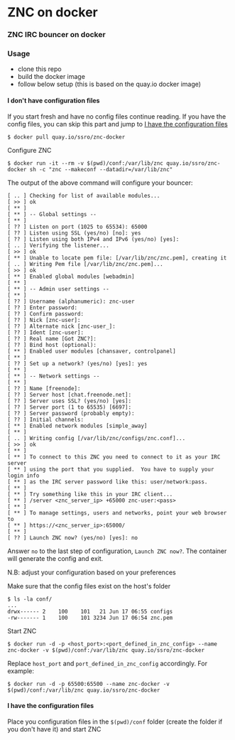 # ZNC on docker

### ZNC IRC bouncer on docker

### Usage
 - clone this repo
 - build the docker image
 - follow below setup (this is based on the quay.io docker image)

#### I don't have configuration files

If you start fresh and have no config files continue reading. If you have the config files, you can skip this part and jump to [I have the configuration files](#i-have-the-configuration-files)

```
$ docker pull quay.io/ssro/znc-docker
```

Configure ZNC

```
$ docker run -it --rm -v $(pwd)/conf:/var/lib/znc quay.io/ssro/znc-docker sh -c "znc --makeconf --datadir=/var/lib/znc"
```

The output of the above command will configure your bouncer:

```
[ .. ] Checking for list of available modules...
[ >> ] ok
[ ** ]
[ ** ] -- Global settings --
[ ** ]
[ ?? ] Listen on port (1025 to 65534): 65000
[ ?? ] Listen using SSL (yes/no) [no]: yes
[ ?? ] Listen using both IPv4 and IPv6 (yes/no) [yes]:
[ .. ] Verifying the listener...
[ >> ] ok
[ ** ] Unable to locate pem file: [/var/lib/znc/znc.pem], creating it
[ .. ] Writing Pem file [/var/lib/znc/znc.pem]...
[ >> ] ok
[ ** ] Enabled global modules [webadmin]
[ ** ]
[ ** ] -- Admin user settings --
[ ** ]
[ ?? ] Username (alphanumeric): znc-user
[ ?? ] Enter password:
[ ?? ] Confirm password:
[ ?? ] Nick [znc-user]:
[ ?? ] Alternate nick [znc-user_]:
[ ?? ] Ident [znc-user]:
[ ?? ] Real name [Got ZNC?]:
[ ?? ] Bind host (optional):
[ ** ] Enabled user modules [chansaver, controlpanel]
[ ** ]
[ ?? ] Set up a network? (yes/no) [yes]: yes
[ ** ]
[ ** ] -- Network settings --
[ ** ]
[ ?? ] Name [freenode]:
[ ?? ] Server host [chat.freenode.net]:
[ ?? ] Server uses SSL? (yes/no) [yes]:
[ ?? ] Server port (1 to 65535) [6697]:
[ ?? ] Server password (probably empty):
[ ?? ] Initial channels:
[ ** ] Enabled network modules [simple_away]
[ ** ]
[ .. ] Writing config [/var/lib/znc/configs/znc.conf]...
[ >> ] ok
[ ** ]
[ ** ] To connect to this ZNC you need to connect to it as your IRC server
[ ** ] using the port that you supplied.  You have to supply your login info
[ ** ] as the IRC server password like this: user/network:pass.
[ ** ]
[ ** ] Try something like this in your IRC client...
[ ** ] /server <znc_server_ip> +65000 znc-user:<pass>
[ ** ]
[ ** ] To manage settings, users and networks, point your web browser to
[ ** ] https://<znc_server_ip>:65000/
[ ** ]
[ ?? ] Launch ZNC now? (yes/no) [yes]: no
```

Answer `no` to the last step of configuration, `Launch ZNC now?`. The container will generate the config and exit.

N.B: adjust your configuration based on your preferences

Make sure that the config files exist on the host's folder

```
$ ls -la conf/
...
drwx------ 2    100    101   21 Jun 17 06:55 configs
-rw------- 1    100    101 3234 Jun 17 06:54 znc.pem
```

Start ZNC
```
$ docker run -d -p <host_port>:<port_defined_in_znc_config> --name znc-docker -v $(pwd)/conf:/var/lib/znc quay.io/ssro/znc-docker
```

Replace `host_port` and `port_defined_in_znc_config` accordingly. For example:

```
$ docker run -d -p 65500:65500 --name znc-docker -v $(pwd)/conf:/var/lib/znc quay.io/ssro/znc-docker
```


#### I have the configuration files

Place you configuration files in the `$(pwd)/conf` folder (create the folder if you don't have it) and  start ZNC
